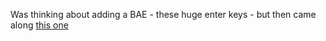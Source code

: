 Was thinking about adding a BAE - these huge enter keys - but then came along [this one](https://sneakbox.com/products/pre-order-signature-plastics-dcs-bae-and-10u-with-carter?variant=45267333185778 "SP DCS BAE")
